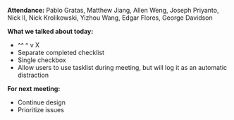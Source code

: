 **Attendance:** Pablo Gratas, Matthew Jiang, Allen Weng, Joseph Priyanto, Nick lI, Nick Krolikowski, Yizhou Wang, Edgar Flores, George Davidson

**What we talked about today:**

- ^^ ^ v X
- Separate completed checklist
- Single checkbox
- Allow users to use tasklist during meeting, but will log it as an automatic distraction

**For next meeting:**
- Continue design
- Prioritize issues

